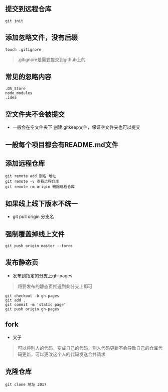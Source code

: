 ## 提交到远程仓库
```
git init
```
## 添加忽略文件，没有后缀
```
touch .gitignore
```
> .gitignore是需要提交到github上的

## 常见的忽略内容 
```
.DS_Store
node_modules
.idea
```

## 空文件夹不会被提交
- 一般会在空文件夹下 创建.gitkeep文件，保证空文件夹也可以提交


## 一般每个项目都会有README.md文件


## 添加远程仓库
```
git remote add 别名 地址
git remote -v 查看远程仓库
git remote rm origin 删除远程仓库
```

## 如果线上线下版本不统一
- git pull origin 分支名

## 强制覆盖掉线上文件
```
git push origin master --force
```

## 发布静态页
- 发布到指定的分支上gh-pages

>  将要发布的静态页推送到此分支上即可

```
git checkout -b gh-pages
git add .
git commit -m 'static page'
git push origin gh-pages
```
## fork
- 叉子

> 可以将别人的代码，变成自己的代码，别人代码更新不会导致自己的仓库代码更新，可以更改这个人的代码发送合并请求

## 克隆仓库
```
git clone 地址 2017
```


